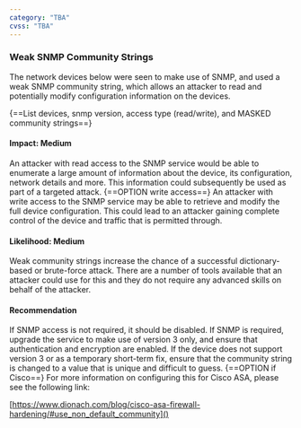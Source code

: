 ```yaml
---
category: "TBA"
cvss: "TBA"
---
```

### Weak SNMP Community Strings
The network devices below were seen to make use of SNMP, and used a weak SNMP community string, which allows an attacker to read and potentially modify configuration information on the devices.

{==List devices, snmp version, access type (read/write), and MASKED community strings==}
#### Impact: Medium
An attacker with read access to the SNMP service would be able to enumerate a large amount of information about the device, its configuration, network details and more. This information could subsequently be used as part of a targeted attack.
{==OPTION write access==} An attacker with write access to the SNMP service may be able to retrieve and modify the full device configuration. This could lead to an attacker gaining complete control of the device and traffic that is permitted through.
#### Likelihood: Medium
Weak community strings increase the chance of a successful dictionary-based or brute-force attack. There are a number of tools available that an attacker could use for this and they do not require any advanced skills on behalf of the attacker.
#### Recommendation
If SNMP access is not required, it should be disabled. If SNMP is required, upgrade the service to make use of version 3 only, and ensure that authentication and encryption are enabled. If the device does not support version 3 or as a temporary short-term fix, ensure that the community string is changed to a value that is unique and difficult to guess. {==OPTION if Cisco==} For more information on configuring this for Cisco ASA, please see the following link:

[https://www.dionach.com/blog/cisco-asa-firewall-hardening/#use_non_default_community]()
